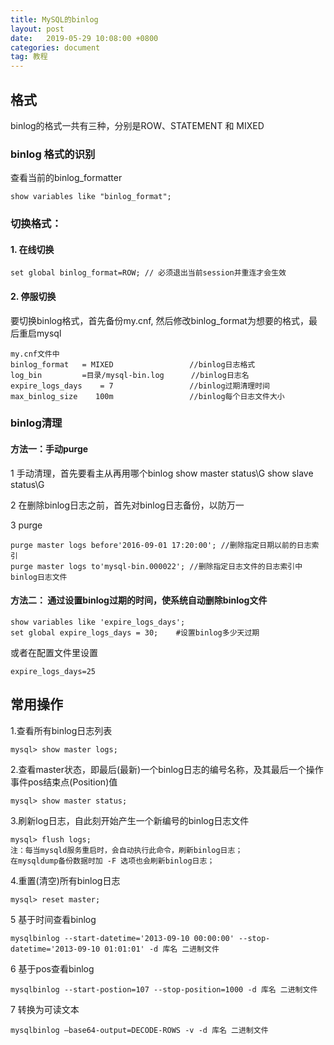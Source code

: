 ```yaml
---
title: MySQL的binlog
layout: post
date:   2019-05-29 10:08:00 +0800
categories: document
tag: 教程
---
```


## 格式
binlog的格式一共有三种，分别是ROW、STATEMENT 和 MIXED

### binlog 格式的识别
查看当前的binlog_formatter
```
show variables like "binlog_format";
```
### 切换格式：
#### 1. 在线切换
```
set global binlog_format=ROW; // 必须退出当前session并重连才会生效

```

#### 2. 停服切换

要切换binlog格式，首先备份my.cnf, 然后修改binlog_format为想要的格式，最后重启mysql
```
my.cnf文件中
binlog_format   = MIXED                 //binlog日志格式
log_bin         =目录/mysql-bin.log      //binlog日志名
expire_logs_days    = 7                 //binlog过期清理时间
max_binlog_size    100m                 //binlog每个日志文件大小
```

### binlog清理
#### 方法一：手动purge

1 手动清理，首先要看主从再用哪个binlog
show master status\G 
show slave status\G  

2 在删除binlog日志之前，首先对binlog日志备份，以防万一

3 purge
```
purge master logs before'2016-09-01 17:20:00'; //删除指定日期以前的日志索引
purge master logs to'mysql-bin.000022'; //删除指定日志文件的日志索引中binlog日志文件

```
#### 方法二： 通过设置binlog过期的时间，使系统自动删除binlog文件
```
show variables like 'expire_logs_days';
set global expire_logs_days = 30;    #设置binlog多少天过期
```

或者在配置文件里设置
```
expire_logs_days=25
```

## 常用操作


1.查看所有binlog日志列表

```
mysql> show master logs;
```
2.查看master状态，即最后(最新)一个binlog日志的编号名称，及其最后一个操作事件pos结束点(Position)值

```
mysql> show master status;
```
3.刷新log日志，自此刻开始产生一个新编号的binlog日志文件

```
mysql> flush logs;
注：每当mysqld服务重启时，会自动执行此命令，刷新binlog日志；
在mysqldump备份数据时加 -F 选项也会刷新binlog日志；
```
4.重置(清空)所有binlog日志
```
mysql> reset master;
```

5 基于时间查看binlog
```
mysqlbinlog --start-datetime='2013-09-10 00:00:00' --stop-datetime='2013-09-10 01:01:01' -d 库名 二进制文件
```

6 基于pos查看binlog
```
mysqlbinlog --start-postion=107 --stop-position=1000 -d 库名 二进制文件
```

7 转换为可读文本
```
mysqlbinlog –base64-output=DECODE-ROWS -v -d 库名 二进制文件 
```